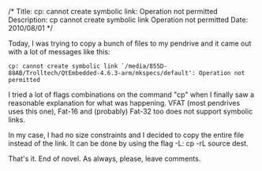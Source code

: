 /*
Title: cp: cannot create symbolic link: Operation not permitted
Description: cp cannot create symbolic link Operation not permitted
Date: 2010/08/01
*/

Today, I was trying to copy a bunch of files to my pendrive and it came out with a lot of messages like this:

    cp: cannot create symbolic link `/media/855D-88AB/Trolltech/QtEmbedded-4.6.3-arm/mkspecs/default': Operation not permitted

I tried a lot of flags combinations on the command "cp" when I finally saw a reasonable explanation for what was happening. VFAT (most pendrives uses this one), Fat-16 and (probably) Fat-32 too does not support symbolic links.

In my case, I had no size constraints and I decided to copy the entire file instead of the link. It can be done by using the flag -L: cp -rL source dest.

That's it. End of novel. As always, please, leave comments.


